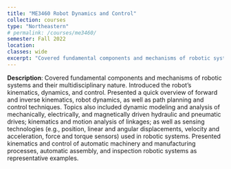 ```yaml
---
title: "ME3460 Robot Dynamics and Control"
collection: courses
type: "Northeastern"
# permalink: /courses/me3460/ 
semester: Fall 2022
location: 
classes: wide
excerpt: "Covered fundamental components and mechanisms of robotic systems and their multidisciplinary nature. Introduced the robot’s kinematics, dynamics, and control. Presented a quick overview of forward and inverse kinematics, robot dynamics, as well as path planning and control techniques. Topics also included dynamic modeling and analysis of mechanically, electrically, and magnetically driven hydraulic and pneumatic drives; kinematics and motion analysis of linkages; as well as sensing technologies (e.g., position, linear and angular displacements, velocity and acceleration, force and torque sensors) used in robotic systems. Presented kinematics and control of automatic machinery and manufacturing processes, automatic assembly, and inspection robotic systems as representative examples."
---
```


**Description**: Covered fundamental components and mechanisms of robotic systems and their multidisciplinary nature. Introduced the robot’s kinematics, dynamics, and control. Presented a quick overview of forward and inverse kinematics, robot dynamics, as well as path planning and control techniques. Topics also included dynamic modeling and analysis of mechanically, electrically, and magnetically driven hydraulic and pneumatic drives; kinematics and motion analysis of linkages; as well as sensing technologies (e.g., position, linear and angular displacements, velocity and acceleration, force and torque sensors) used in robotic systems. Presented kinematics and control of automatic machinery and manufacturing processes, automatic assembly, and inspection robotic systems as representative examples.
